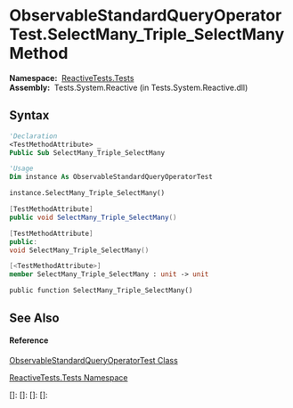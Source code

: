 # ObservableStandardQueryOperatorTest.SelectMany\_Triple\_SelectMany Method

**Namespace:**  [ReactiveTests.Tests](ReactiveTests.Tests\ReactiveTests.Tests.md)  
**Assembly:**  Tests.System.Reactive (in Tests.System.Reactive.dll)

## Syntax

```vb
'Declaration
<TestMethodAttribute> _
Public Sub SelectMany_Triple_SelectMany
```

```vb
'Usage
Dim instance As ObservableStandardQueryOperatorTest

instance.SelectMany_Triple_SelectMany()
```

```csharp
[TestMethodAttribute]
public void SelectMany_Triple_SelectMany()
```

```c++
[TestMethodAttribute]
public:
void SelectMany_Triple_SelectMany()
```

```fsharp
[<TestMethodAttribute>]
member SelectMany_Triple_SelectMany : unit -> unit 
```

```jscript
public function SelectMany_Triple_SelectMany()
```

## See Also

#### Reference

[ObservableStandardQueryOperatorTest Class](ObservableStandardQueryOperatorTest\ObservableStandardQueryOperatorTest.md)

[ReactiveTests.Tests Namespace](ReactiveTests.Tests\ReactiveTests.Tests.md)

[]: 
[]: 
[]: 
[]: 